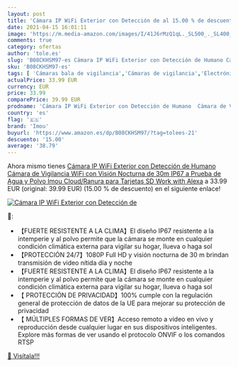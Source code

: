 ```yaml
---
layout: post
title: 'Cámara IP WiFi Exterior con Detección de al 15.00 % de descuento'
date: 2021-04-15 16:01:11
image: 'https://m.media-amazon.com/images/I/41J6rMzQ1qL._SL500_._SL400_.jpg'
comments: true
category: ofertas
author: 'tole.es'
slug: 'B08CKHSM97-es Cámara IP WiFi Exterior con Detección de Humano Cámara de...'
sku: 'B08CKHSM97-es'
tags: [ 'Cámaras bala de vigilancia','Cámaras de vigilancia','Electrónica','Fotografía y videocámaras','alexa','imou', ]
actualPrice: 33.99 EUR
currency: EUR
price: 33.99
comparePrice: 39.99 EUR
prodname: 'Cámara IP WiFi Exterior con Detección de Humano  Cámara de Vigilancia WiFi con Visión Nocturna de 30m  IP67 a Prueba de Agua y Polvo  Imou Cloud/Ranura para Tarjetas SD  Work with Alexa'
country: 'es'
flag: '🇪🇸'
brand: 'Imou'
buyurl: 'https://www.amazon.es/dp/B08CKHSM97/?tag=tolees-21'
descuento: '15.00'
average: '38.79'
---
```


Ahora mismo tienes [Cámara IP WiFi Exterior con Detección de Humano  Cámara de Vigilancia WiFi con Visión Nocturna de 30m  IP67 a Prueba de Agua y Polvo  Imou Cloud/Ranura para Tarjetas SD  Work with Alexa](https://www.amazon.es/dp/B08CKHSM97/?tag=tolees-21) a 33.99 EUR (original: 39.99 EUR) (15.00 %  de descuento) en el siguiente enlace!

[![Cámara IP WiFi Exterior con Detección de](https://m.media-amazon.com/images/I/41J6rMzQ1qL._SL500_._SL400_.jpg)](https://www.amazon.es/dp/B08CKHSM97/?tag=tolees-21)

🔎:

- 【FUERTE RESISTENTE A LA CLIMA】El diseño IP67 resistente a la intemperie y al polvo permite que la cámara se monte en cualquier condición climática externa para vigilar su hogar, llueva o haga sol
- 【PROTECCIÓN 24/7】1080P Full HD y visión nocturna de 30 m brindan transmisión de video nítida día y noche
- 【FUERTE RESISTENTE A LA CLIMA】El diseño IP67 resistente a la intemperie y al polvo permite que la cámara se monte en cualquier condición climática externa para vigilar su hogar, llueva o haga sol
- 【 PROTECCIÓN DE PRIVACIDAD】100% cumple con la regulación general de protección de datos de la UE para mejorar su protección de privacidad
- 【 MÚLTIPLES FORMAS DE VER】Acceso remoto a video en vivo y reproducción desde cualquier lugar en sus dispositivos inteligentes. Explore más formas de ver usando el protocolo ONVIF o los comandos RTSP

[🛒 Visítala!!!](https://www.amazon.es/dp/B08CKHSM97/?tag=tolees-21)
